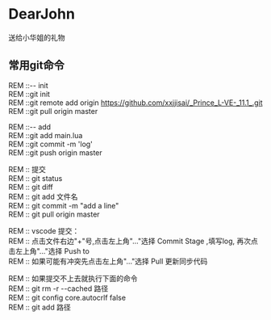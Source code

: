 # DearJohn
送给小华姐的礼物  

## 常用git命令  
REM ::-- init  
REM ::git init  
REM ::git remote add origin  https://github.com/xxjjisai/_Prince_L-VE-_11.1_.git  
REM ::git pull origin master  
  
REM ::-- add  
REM ::git add main.lua  
REM ::git commit -m 'log'  
REM ::git push origin master  
  
REM :: 提交  
REM :: git status  
REM :: git diff  
REM :: git add 文件名  
REM :: git commit -m "add a line"  
REM :: git pull origin master  
  
REM :: vscode 提交：  
REM :: 点击文件右边"+"号,点击左上角"..."选择 Commit Stage ,填写log, 再次点击左上角"..."选择 Push to  
REM :: 如果可能有冲突先点击左上角"..."选择 Pull 更新同步代码  
  
REM :: 如果提交不上去就执行下面的命令  
REM :: git rm -r --cached 路径  
REM :: git config core.autocrlf false  
REM :: git add 路径  

